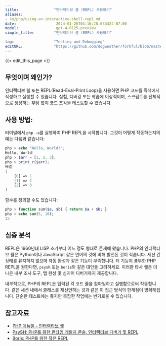 ```yaml
---
title:                "인터랙티브 셸 (REPL) 사용하기"
aliases:
- ko/php/using-an-interactive-shell-repl.md
date:                  2024-01-26T04:16:28.633424-07:00
model:                 gpt-4-0125-preview
simple_title:         "인터랙티브 셸 (REPL) 사용하기"

tag:                  "Testing and Debugging"
editURL:              "https://github.com/dogweather/forkful/blob/master/content/ko/php/using-an-interactive-shell-repl.md"
---
```


{{< edit_this_page >}}

## 무엇이며 왜인가?
인터랙티브 쉘 또는 REPL(Read-Eval-Print Loop)을 사용하면 PHP 코드를 즉석에서 작성하고 실행할 수 있습니다. 실험, 디버깅 또는 학습에 이상적이며, 스크립트를 전체적으로 생성하는 부담 없이 코드 조각을 테스트할 수 있습니다.

## 사용 방법:
터미널에서 `php -a`를 실행하여 PHP REPL을 시작합니다. 그것이 어떻게 작동하는지의 예는 다음과 같습니다:

```php
php > echo "Hello, World!";
Hello, World!
php > $arr = [1, 2, 3];
php > print_r($arr);
배열
(
    [0] => 1
    [1] => 2
    [2] => 3
)
```

함수를 정의할 수도 있습니다:

```php
php > function sum($a, $b) { return $a + $b; }
php > echo sum(5, 10);
15
```

## 심층 분석
REPL은 1960년대 LISP 초기부터 어느 정도 형태로 존재해 왔습니다. PHP의 인터랙티브 쉘은 Python이나 JavaScript 같은 언어의 것에 비해 발전된 것이 적습니다. 세션 간 상태를 유지하지 않으며 자동 완성과 같은 기능이 부족합니다. 더 기능이 풍부한 PHP REPL을 원한다면, `psysh` 또는 `boris`와 같은 대안을 고려하세요. 이러한 타사 쉘은 더 나은 내부 조사 도구, 탭 완성 및 심지어 디버거까지 제공합니다.

내부적으로, PHP의 REPL은 입력된 각 코드 줄을 컴파일하고 실행함으로써 작동합니다. 같은 세션 내에서 클래스를 재선언하는 것과 같은 이 접근 방식의 한계점이 명확해집니다. 단순한 테스트에는 좋지만 복잡한 작업에는 번거로울 수 있습니다.

## 참고자료
- [PHP 매뉴얼 - 인터랙티브 쉘](https://www.php.net/manual/en/features.commandline.interactive.php)
- [PsySH: PHP를 위한 런타임 개발자 콘솔, 인터랙티브 디버거 및 REPL](https://psysh.org/)
- [Boris: PHP를 위한 작은 REPL](https://github.com/borisrepl/boris)
